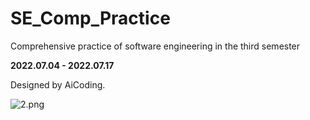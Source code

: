 # SE_Comp_Practice
Comprehensive practice of software engineering in the third semester

**2022.07.04 - 2022.07.17**

Designed by AiCoding.

![2.png](https://cdn.acwing.com/media/article/image/2022/07/20/189403_36676b1407-2.png) 
